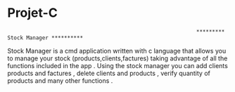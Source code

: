 # Projet-C
                                                                ********* Stock Manager **********

Stock Manager is a cmd application written with c language that allows you to manage your stock (products,clients,factures) taking advantage of all the functions 
included in the app .
Using the stock manager you can add clients products and factures , delete clients and products , verify quantity of products and many other functions .
